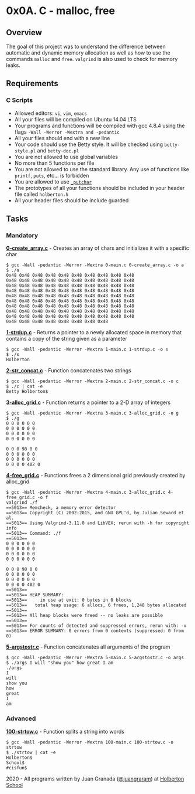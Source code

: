 # 0x0A. C - malloc, free

## Overview
The goal of this project was to understand the difference between automatic and dynamic memory allocation as well as how to use the commands `malloc` and `free`. `valgrind` is also used to check for memory leaks.

## Requirements
### C Scripts
* Allowed editors: `vi`, `vim`, `emacs`
* All your files will be compiled on Ubuntu 14.04 LTS
* Your programs and functions will be compiled with gcc 4.8.4 using the flags `-Wall -Werror -Wextra and -pedantic`
* All your files should end with a new line
* Your code should use the Betty style. It will be checked using `betty-style.pl` and `betty-doc.pl`
* You are not allowed to use global variables
* No more than 5 functions per file
* You are not allowed to use the standard library. Any use of functions like `printf`, `puts`, etc… is forbidden
* You are allowed to use [`_putchar`](https://github.com/holbertonschool/_putchar.c/blob/master/_putchar.c)
* The prototypes of all your functions should be included in your header file called `holberton.h`
* All your header files should be include guarded

## Tasks
### Mandatory
**[0-create_array.c](0-create_array.c)** - Creates an array of chars and initializes it with a specific char
```
$ gcc -Wall -pedantic -Werror -Wextra 0-main.c 0-create_array.c -o a
$ ./a 
0x48 0x48 0x48 0x48 0x48 0x48 0x48 0x48 0x48 0x48
0x48 0x48 0x48 0x48 0x48 0x48 0x48 0x48 0x48 0x48
0x48 0x48 0x48 0x48 0x48 0x48 0x48 0x48 0x48 0x48
0x48 0x48 0x48 0x48 0x48 0x48 0x48 0x48 0x48 0x48
0x48 0x48 0x48 0x48 0x48 0x48 0x48 0x48 0x48 0x48
0x48 0x48 0x48 0x48 0x48 0x48 0x48 0x48 0x48 0x48
0x48 0x48 0x48 0x48 0x48 0x48 0x48 0x48 0x48 0x48
0x48 0x48 0x48 0x48 0x48 0x48 0x48 0x48 0x48 0x48
0x48 0x48 0x48 0x48 0x48 0x48 0x48 0x48 0x48 0x48
0x48 0x48 0x48 0x48 0x48 0x48 0x48 0x48
```

**[1-strdup.c](1-strdup.c)** - Returns a pointer to a newly allocated space in memory that contains a copy of the string given as a parameter
```
$ gcc -Wall -pedantic -Werror -Wextra 1-main.c 1-strdup.c -o s
$ ./s 
Holberton
```

**[2-str_concat.c](2-str_concat.c)** - Function concatenates two strings
```
$ gcc -Wall -pedantic -Werror -Wextra 2-main.c 2-str_concat.c -o c
$ ./c | cat -e
Betty Holberton$
```

**[3-alloc_grid.c](3-alloc_grid.c)** - Function returns a pointer to a 2-D array of integers
```
$ gcc -Wall -pedantic -Werror -Wextra 3-main.c 3-alloc_grid.c -o g
$ ./g
0 0 0 0 0 0 
0 0 0 0 0 0 
0 0 0 0 0 0 
0 0 0 0 0 0 

0 0 0 98 0 0 
0 0 0 0 0 0 
0 0 0 0 0 0 
0 0 0 0 402 0 
```

**[4-free_grid.c](4-free_grid.c)** - Functions frees a 2 dimensional grid previously created by alloc_grid
```
$ gcc -Wall -pedantic -Werror -Wextra 4-main.c 3-alloc_grid.c 4-free_grid.c -o f
valgrind ./f
==5013== Memcheck, a memory error detector
==5013== Copyright (C) 2002-2015, and GNU GPL'd, by Julian Seward et al.
==5013== Using Valgrind-3.11.0 and LibVEX; rerun with -h for copyright info
==5013== Command: ./f
==5013== 
0 0 0 0 0 0 
0 0 0 0 0 0 
0 0 0 0 0 0 
0 0 0 0 0 0 

0 0 0 98 0 0 
0 0 0 0 0 0 
0 0 0 0 0 0 
0 0 0 0 402 0 
==5013== 
==5013== HEAP SUMMARY:
==5013==     in use at exit: 0 bytes in 0 blocks
==5013==   total heap usage: 6 allocs, 6 frees, 1,248 bytes allocated
==5013== 
==5013== All heap blocks were freed -- no leaks are possible
==5013== 
==5013== For counts of detected and suppressed errors, rerun with: -v
==5013== ERROR SUMMARY: 0 errors from 0 contexts (suppressed: 0 from 0)
```

**[5-argstostr.c](5-argstostr.c)** - Function concatenates all arguments of the program
```
$ gcc -Wall -pedantic -Werror -Wextra 5-main.c 5-argstostr.c -o args
$ ./args I will "show you" how great I am
./args
I
will
show you
how
great
I
am
```

### Advanced
**[100-strtow.c](100-strtow.c)** - Function splits a string into words
```
$ gcc -Wall -pedantic -Werror -Wextra 100-main.c 100-strtow.c -o strtow
$ ./strtow | cat -e
Holberton$
School$
#cisfun$
```

2020 - All programs written by Juan Granada ([@juangraram](https://twitter.com/JuanGraRam)) at [Holberton School](https://www.holbertonschool.com/)